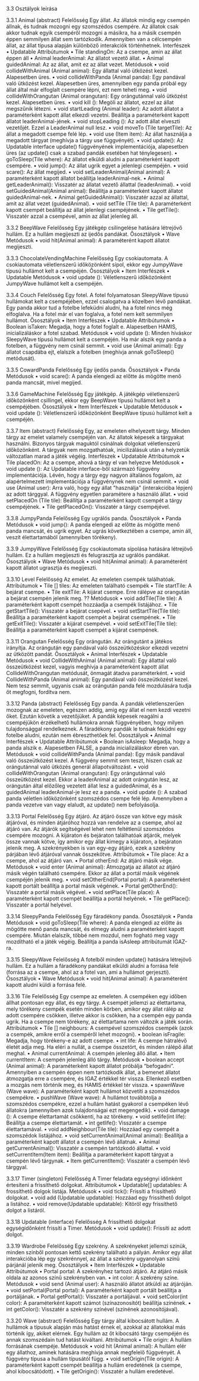 3.3 Osztályok leírása

3.3.1 Animal (abstract)
Felelősség
Egy állat. Az állatok mindig egy csempén állnak, és tudnak mozogni egy szomszédos csempére. Az állatok csak akkor tudnak egyik csempéről mozogni a másikra, ha a másik csempén éppen semmilyen állat sem tartózkodik. Amennyiben van a célcsempén állat, az állat típusa alapján különböző interakciók történhetnek.
Interfészek
•	Updatable
Attribútumok
•	Tile standingOn: Az a csempe, amin az állat éppen áll
•	Animal leaderAnimal: Az állatot vezető állat.
•	Animal guidedAnimal: Az az állat, amit ez az állat vezet.
Metódusok
•	void collideWithAnimal (Animal animal): Egy állattal való ütközést kezel. Alapesetben üres.
•	void collideWithPanda (Animal panda): Egy pandával való ütközést kezel. Alapesetben üres, amennyiben egy panda próbál egy állat által már elfoglalt csempére lépni, ezt nem teheti meg.
•	void collideWithOrangutan (Animal orangutan): Egy orángutánnal való ütközést kezel. Alapesetben üres.
•	void kill (): Megöli az állatot, ezzel az állat megszűnik létezni.
•	void startLeading (Animal leader): Az adott állatot a paraméterként kapott állat elkezdi vezetni. Beállítja a paraméterként kapott állatot leaderAnimal-jének.
•	void stopLeading (): Az adott állat elveszti vezetőjét. Ezzel a LeaderAnimal null lesz.
•	void moveTo (Tile targetTile): Az állat a megadott csempe felé lép.
•	void use (Item item): Az állat használja a megadott tárgyat (meghívja a tárgy use függvényét).
•	void update(): Az Updatable interface update() függvényének implementációja, alapesetben üres (az update() csak a szabad pandák esetében hat ténylegesen).
•	goToSleep(Tile where): Az állatot elküldi aludni a paraméterként kapott csempére.
•	void jump(): Az állat ugrik egyet a jelenlegi csempéjén.
•	void scare(): Az állat megijed.
•	void setLeaderAnimal(Animal animal): A paraméterként kapott állatot beállítja leaderAnimal-nek.
•	Animal getLeaderAnimal(): Visszatér az állatat vezető állattal (leaderAnimal).
•	void setGuidedAnimal(Animal animal): Beállítja a paraméterként kapott állatot guidedAnimal-nek.
•	Animal getGuidedAnimal(): Visszatér azzal az állattal, amit az állat vezet (guidedAnimal).
•	void setTile (Tile tile): A paraméterként kapott csempét beállítja az állat jelenlegi csempéjének.
•	Tile getTile(): Visszatér azzal a csempével, amin az állat jelenleg áll.

3.3.2 BeepWave
Felelősség
Egy játékgép csilingelése hatására létrejövő hullám. Ez a hullám megijeszti az ijedős pandákat.
Ősosztályok
•	Wave
Metódusok
•	void hit(Animal animal): A paraméterént kapott állatot megijeszti.

3.3.3 ChocolateVendingMachine
Felelősség
Egy csokiautomata. A csokiautomata véletlenszerű időközönként sípol, ekkor egy JumpyWave típusú hullámot kelt a csempéjén.
Ősosztályok
•	Item
Interfészek
•	Updatable
Metódusok
•	void update (): Véletlenszerű időközönként JumpyWave hullámot kelt a csempéjén.

3.3.4 Couch
Felelősség
Egy fotel. A fotel folyamatosan SleepyWave típusú hullámokat kelt a csempéjében, ezzel csalogatva a közelben lévő pandákat. Egy panda akkor tud a fotelbe lefeküdni aludni, ha a fotel nincs még elfoglalva. Ha a fotel már el van foglalva, a fotel nem kelt semmilyen hullámot.
Ősosztályok
•	Item
Interfészek
•	Updatable
Attribútumok
•	Boolean isTaken: Megadja, hogy a fotel foglalt e. Alapesetben HAMIS, inicializáláskor a fotel szabad.
Metódusok
•	void update (): Minden híváskor SleepyWave típusú hullámot kelt a csempéjén. Ha már alszik egy panda a fotelben, a függvény nem csinál semmit.
•	void use (Animal animal): Egy állatot csapdába ejt, elalszik a fotelben (meghívja annak goToSleep() metódusát). 

3.3.5 CowardPanda
Felelősség
Egy ijedős panda.
Ősosztályok
•	Panda
Metódusok
•	void scare(): A panda elengedi az előtte ás mögötte menő panda mancsát, mivel megijed.

3.3.6 GameMachine
Felelősség
Egy játékgép. A játékgép véletlenszerű időközönként csillingel, ekkor egy BeepWave típusú hullámot kelt a csempéjében.
Ősosztályok
•	Item
Interfészek
•	Updatable
Metódusok
•	void update (): Véletlenszerű időközönként BeepWave típusú hullámot kelt a csempéjén.

3.3.7 Item (abstract)
Felelősség
Egy, az emeleten elhelyezett tárgy. Minden tárgy az emelet valamely csempéjén van. Az állatok képesek a tárgyakat használni. Bizonyos tárgyak maguktól csinálnak dolgokat véletlenszerű időközönként. A tárgyak nem mozgathatóak, inicilizálásuk után a helyzetük változatlan marad a játék végéig.
Interfészek
•	Updatable
Attribútumok
•	Tile placedOn: Az a csempe, ahová a tárgy el van helyezve
Metódusok
•	void update (): Az Updatable interface-ből származó függvény implementációja. Lévén, hogy a tárgy egy nagyon általános fogalom, az alapértelmezett implementációja a függvénynek nem csinál semmit.
•	void use (Animal user): Arra való, hogy egy állat "használja" (interakcióba lépjen) az adott tárggyal. A függvény egyetlen paramétere a használó állat.
•	void setPlacedOn (Tile tile): Beállítja a paraméterként kapott csempét a tárgy csempéjének.
•	Tile getPlacedOn(): Visszatér a tárgy csempéjével.

3.3.8 JumpyPanda
Felelősség
Egy ugrálós panda.
Ősosztályok
•	Panda
Metódusok
•	void jump(): A panda elengedi az előtte ás mögötte menő panda mancsát, és ugrik egyet. Az ugrás következtében a csempe, amin áll, veszít élettartamából (amennyiben törékeny).

3.3.9 JumpyWave
Felelősség
Egy csokiautomata sípolása hatására létrejövő hullám. Ez a hullám megijeszti és felugrasztja az ugrálós pandákat.
Ősosztályok
•	Wave
Metódusok
•	void hit(Animal animal): A paraméterént kapott állatot ugrasztja és megijeszti.

3.3.10 Level
Felelősség
Az emelet. Az emeleten csempék találhatóak.
Attribútumok
•	Tile [] tiles: Az emeleten található csempék
•	Tile startTile: A bejárat csempe.
•	Tile exitTile: A kijárat csempe. Erre rálépve az orangután a bejárat csempén jelenik meg. ??
Metódusok
•	void addTile(Tile tile): A paraméterként kapott csempét hozzáadja a csempék listájához.
•	Tile getStartTile(): Visszatér a bejárat csepével.
•	void setStartTile(Tile tile): Beállítja a paraméterként kapott csempét a bejárat csempének.
•	Tile getExitTile(): Visszatér a kijárat csempével.
•	void setExitTile(Tile tile): Beállítja a paraméterként kapott csempét a kijárat csempének.

3.3.11 Orangutan
Felelősség
Egy orángután. Az orángutánt a játékos irányítja. Az orángután egy pandával való összeütközéskor elkezdi vezetni az ütközött pandát.
Ősosztályok
•	Animal
Interfészek
•	Updatable
Metódusok
•	void CollideWithAnimal (Animal animal): Egy állattal való összeütközést kezel, vagyis meghívja a paraméterként kapott állat CollideWithOrangutan metódusát, önmagát átadva paraméterként.
•	void CollideWithPanda (Animal animal): Egy pandával való összeütközést kezel. Nem tesz semmit, ugyanis csak az orángután panda felé mozdulására tudja őt megfogni, fordítva nem.

3.3.12 Panda (abstract)
Felelősség
Egy panda. A pandák véletlenszerűen mozognak az emeleten, egészen addig, amíg egy állat el nem kezdi vezetni őket. Ezután követik a vezetőjüket. A pandák képesek reagálni a csempéjükön érzékelhető hullámokra annak függvényében, hogy milyen tulajdonsággal rendelkeznek. A fáradékony pandák le tudnak feküdni egy fotelbe aludni, ezután nem ébreszthetőek fel.
Ősosztályok
•	Animal
Interfészek
•	Updatable
Attribútumok
•	Boolean isAsleep: Megadja, hogy a panda alszik e. Alapesetben FALSE, a panda inicializáláskor ébren van.
Metódusok
•	void collideWithPanda (Animal panda): Egy másik pandával való összeütközést kezel. A függvény semmit sem teszt, hiszen csak az orángutánnal való ütközés generál állapotváltozást.
•	void collideWithOrangutan (Animal orangutan): Egy orángutánnal való összeütközést kezel. Ekkor a leaderAnimal az adott orángután lesz, az orángután által előzőleg vezetett állat lesz a guidedAnimal, és a guidedAnimal leaderAnimal-je lesz ez a panda.
•	void update (): A szabad panda véletlen időközönként szomszédos csempe felé lép. Amennyiben a panda vezetve van vagy elaludt, az update() nem befolyásolja.

3.3.13 Portal
Felelősség
Egy átjáró. Az átjáró össze van kötve egy másik átjáróval, és minden átjáróhoz hozzá van rendelve az a csempe, ahol az átjáró van. Az átjárók segítségével lehet nem feltétlenül szomszédos csempére mozogni. A kijáraton és bejáraton találhatóak átjárók, melyek össze vannak kötve, így amikor egy állat kimegy a kijáraton, a bejáraton jelenik meg. A szekrényekben is van egy-egy átjáró, ezek a szekrény párjában lévő átjáróval vannak összekötve.
Attribútumok
•	Tile place: Az a csempe, ahol az átjáró van.
•	Portal otherEnd: Az átjáró másik vége.
Metódusok
•	void enter (Animal animal): Átmozgatja az állatot az átjáró másik végén található csempére. Ekkor az állat a portál másik végének csempéjén jelenik meg.
•	void setOtherEnd(Portal portal): A paraméterként kapott portált beállítja a portal másik végének. 
•	Portal getOtherEnd(): Visszatér a portál másik végével.
•	void setPlace(Tile place): A paraméterként kapott csempét beállítja a portál helyének.
•	Tile getPlace(): Visszatér a portál helyével.

3.3.14 SleepyPanda
Felelősség
Egy fáradékony panda.
Ősosztályok
•	Panda
Metódusok
•	void goToSleep(Tile where): A panda elengedi az előtte ás mögötte menő panda mancsát, és elmegy aludni a paraméterként kapott csempére. Miután elalszik, többé nem mozdul, nem fogható meg vagy mozdítható el a játék végéig. Beállítja a panda isAsleep attribútumát IGAZ-ra.

3.3.15 SleepyWave
Felelősség
A fotelből minden update() hatására létrejövő hullám. Ez a hullám a fáradékony pandákat elküldi aludni a forrása felé (forrása az a csempe, ahol az a fotel van, ami a hullámot gerjeszti).
Ősosztályok
•	Wave
Metódusok
•	void hit(Animal animal): A paraméterént kapott aludni küldi a forrása felé.

3.3.16 Tile
Felelősség
Egy csempe az emeleten. A csempéken egy időben állhat pontosan egy állat, és egy tárgy. A csempét jellemzi az élettartama, mely törékeny csempék esetén minden körben, amikor egy állat rálép az adott csempére csökken, illetve akkor is csökken, ha a csempén egy panda ugrik. Ha a csempe nem törékeny, az élettartama nem változik a játék során.
Attribútumok
•	Tile [] neighbours: A csempével szomszédos csempék (azok a csempék, amikre erről a csempéről lehet mozogni).
•	boolean isFragile: Megadja, hogy törékeny-e az adott csempe.
•	int life: A csempe hátralévő életét adja meg. Ha eléri a nullát, a csempe összetört, és minden rálépő állat meghal.
•	Animal currentAnimal: A csempén jelenleg álló állat.
•	Item currentItem: A csempén jelenleg álló tárgy.
Metódusok
•	boolean accept (Animal animal): A paraméterként kapott állatot próbálja “befogadni”. Amennyiben a csempén éppen nem tartózkodik állat, a bemenet állatot átmozgatja erre a csempére, és IGAZ értékkel tér vissza. Ellenkező esetben a mozgás nem történik meg, és HAMIS értékkel tér vissza.
•	spawnWave (Wave wave): A paraméterként kapott hullámot közvetíti a szomszédos csempékre.
•	pushWave (Wave wave): A hullámot továbbtolja a szomszédos csempékre, ezzel a hullám hatást gyakorol a csempéken lévő állatokra (amennyiben azok tulajdonságai ezt megengedik).
•	void damage (): A csempe élettartamát csökkenti, ha az törékeny.
•	void setlife(int life): Beállítja a csempe élettartamát.
•	int getlife(): Visszatér a csempe élettartamával.
•	void addNeighbour(Tile tile): Hozzáad egy csempét a szomszédok listájához.
•	void setCurrentAnimal(Animal animal): Beállítja a paraméterként kapott állatot a csempén lévő állatnak.
•	Animal getCurrentAnimal(): Visszatér a csempén tartózkodó állattal.
•	void setCurrentItem(Item item): Beállítja a paraméterként kapott tárgyat a csempén lévő tárgynak.
•	Item getCurrentItem():  Visszatér a csempén lévő tárggyal.

3.3.17 Timer (singleton)
Felelősség
A Timer feladata egységnyi időnként értesíteni a frissíthető dolgokat.
Attribútumok
•	Updatable[] updatables: A frossíthető dolgok listája.
Metódusok
•	void tick(): Frissíti a frissíthető dolgokat.
•	void add (Updatable updatable): Hozzáad egy frissíthető dolgot a listához.
•	void remove(Updatable updatable): Kitöröl egy frissíthető dolgot a listáról.

3.3.18 Updatable (interface)
Felelősség
A frissíthető dolgokat egységidőnként frissíti a Timer.
Metódusok
•	void update(): Frissíti az adott dolgot.

3.3.19 Wardrobe
Felelősség
Egy szekrény. A szekrényeket jellemzi színük, minden színből pontosan kettő szekrény található a pályán. Amikor egy állat interakcióba lép egy szekrénnyel, az állat a szekrény ugyanolyan színű párjánál jelenik meg.
Ősosztályok
•	Item
Interfészek
•	Updatable
Attribútumok
•	Portal portal: A szekrényhez tartozó átjáró. Az átjáró másik oldala az azonos színű szekrényben van.
•	int color: A szekrény színe.
Metódusok
•	void send (Animal user): A használó állatot átküldi az átjáróján.
•	void setPortal(Portal portal): A paraméterként kapott portált beállítja a portáljának.
•	Portal getPortal(): Visszatér a portáljával.
•	void setColor(int color): A paraméterként kapott számot (színazonosítót) beállítja színének.
•	int getColor(): Visszatér a szekrény színével (színének azonosítójával).

3.3.20 Wave (abstract)
Felelősség
Egy tárgy által kibocsátott hullám. A hullámok a típusuk alapján más hatást érnek el, azokkal az állatokkal más történik így, akiket elérnek.
Egy hullám az őt kibocsátó tárgy csempéjén és annak szomszédain tud hatást kiváltani.
Attribútumok
•	Tile origin: A hullám forrásának csempéje.
Metódusok
•	void hit (Animal animal): A hullám elér egy állathoz, aminek hatására meghívja annak megfelelő függvényét. A függvény típusa a hullám típusától függ.
•	void setOrigin(Tile origin): A paraméterként kapott csempét beállítja a hullám eredetének (a csempe, ahol kibocsátódott).
•	Tile getOrigin(): Visszatér a hullám eredetével.

